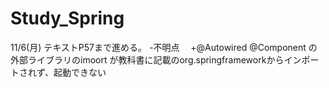 # Study_Spring

11/6(月)
テキストP57まで進める。
-不明点　
 +@Autowired @Component の外部ライブラリのimoort が教科書に記載のorg.springframeworkからインポートされず、起動できない
 　　